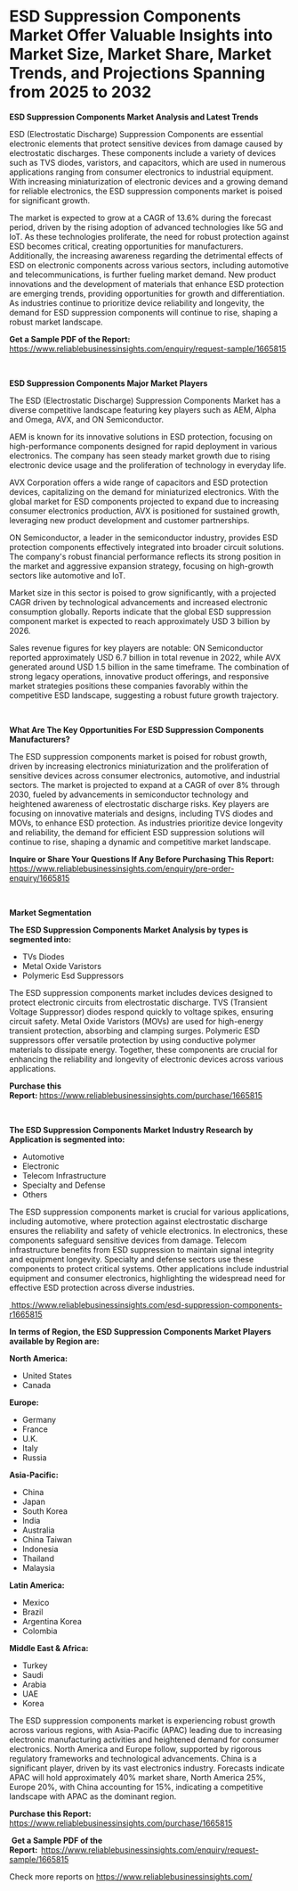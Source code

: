 <p><h1>ESD Suppression Components Market Offer Valuable Insights into Market Size, Market Share, Market Trends, and Projections Spanning from 2025 to 2032</h1></p><p><strong>ESD Suppression Components Market Analysis and Latest Trends</strong></p>
<p><p>ESD (Electrostatic Discharge) Suppression Components are essential electronic elements that protect sensitive devices from damage caused by electrostatic discharges. These components include a variety of devices such as TVS diodes, varistors, and capacitors, which are used in numerous applications ranging from consumer electronics to industrial equipment. With increasing miniaturization of electronic devices and a growing demand for reliable electronics, the ESD suppression components market is poised for significant growth.</p><p>The market is expected to grow at a CAGR of 13.6% during the forecast period, driven by the rising adoption of advanced technologies like 5G and IoT. As these technologies proliferate, the need for robust protection against ESD becomes critical, creating opportunities for manufacturers. Additionally, the increasing awareness regarding the detrimental effects of ESD on electronic components across various sectors, including automotive and telecommunications, is further fueling market demand. New product innovations and the development of materials that enhance ESD protection are emerging trends, providing opportunities for growth and differentiation. As industries continue to prioritize device reliability and longevity, the demand for ESD suppression components will continue to rise, shaping a robust market landscape.</p></p>
<p><strong>Get a Sample PDF of the Report:&nbsp;</strong> <a href="https://www.reliablebusinessinsights.com/enquiry/request-sample/1665815?utm_campaign=3582&utm_medium=2&utm_source=Github&utm_content=ia&utm_term=02042025&utm_id=esd-suppression-components">https://www.reliablebusinessinsights.com/enquiry/request-sample/1665815</a></p>
<p>&nbsp;</p>
<p><strong>ESD Suppression Components Major Market Players</strong></p>
<p><p>The ESD (Electrostatic Discharge) Suppression Components Market has a diverse competitive landscape featuring key players such as AEM, Alpha and Omega, AVX, and ON Semiconductor. </p><p>AEM is known for its innovative solutions in ESD protection, focusing on high-performance components designed for rapid deployment in various electronics. The company has seen steady market growth due to rising electronic device usage and the proliferation of technology in everyday life. </p><p>AVX Corporation offers a wide range of capacitors and ESD protection devices, capitalizing on the demand for miniaturized electronics. With the global market for ESD components projected to expand due to increasing consumer electronics production, AVX is positioned for sustained growth, leveraging new product development and customer partnerships.</p><p>ON Semiconductor, a leader in the semiconductor industry, provides ESD protection components effectively integrated into broader circuit solutions. The company's robust financial performance reflects its strong position in the market and aggressive expansion strategy, focusing on high-growth sectors like automotive and IoT.</p><p>Market size in this sector is poised to grow significantly, with a projected CAGR driven by technological advancements and increased electronic consumption globally. Reports indicate that the global ESD suppression component market is expected to reach approximately USD 3 billion by 2026.</p><p>Sales revenue figures for key players are notable: ON Semiconductor reported approximately USD 6.7 billion in total revenue in 2022, while AVX generated around USD 1.5 billion in the same timeframe. The combination of strong legacy operations, innovative product offerings, and responsive market strategies positions these companies favorably within the competitive ESD landscape, suggesting a robust future growth trajectory.</p></p>
<p>&nbsp;</p>
<p><strong>What Are The Key Opportunities For ESD Suppression Components Manufacturers?</strong></p>
<p><p>The ESD suppression components market is poised for robust growth, driven by increasing electronics miniaturization and the proliferation of sensitive devices across consumer electronics, automotive, and industrial sectors. The market is projected to expand at a CAGR of over 8% through 2030, fueled by advancements in semiconductor technology and heightened awareness of electrostatic discharge risks. Key players are focusing on innovative materials and designs, including TVS diodes and MOVs, to enhance ESD protection. As industries prioritize device longevity and reliability, the demand for efficient ESD suppression solutions will continue to rise, shaping a dynamic and competitive market landscape.</p></p>
<p><strong>Inquire or Share Your Questions If Any Before Purchasing This Report:</strong> <a href="https://www.reliablebusinessinsights.com/enquiry/pre-order-enquiry/1665815?utm_campaign=3582&utm_medium=2&utm_source=Github&utm_content=ia&utm_term=02042025&utm_id=esd-suppression-components">https://www.reliablebusinessinsights.com/enquiry/pre-order-enquiry/1665815</a></p>
<p>&nbsp;</p>
<p><strong>Market Segmentation</strong></p>
<p><strong>The ESD Suppression Components Market Analysis by types is segmented into:</strong></p>
<p><ul><li>TVs Diodes</li><li>Metal Oxide Varistors</li><li>Polymeric Esd Suppressors</li></ul></p>
<p><p>The ESD suppression components market includes devices designed to protect electronic circuits from electrostatic discharge. TVS (Transient Voltage Suppressor) diodes respond quickly to voltage spikes, ensuring circuit safety. Metal Oxide Varistors (MOVs) are used for high-energy transient protection, absorbing and clamping surges. Polymeric ESD suppressors offer versatile protection by using conductive polymer materials to dissipate energy. Together, these components are crucial for enhancing the reliability and longevity of electronic devices across various applications.</p></p>
<p><strong>Purchase this Report:&nbsp;</strong><a href="https://www.reliablebusinessinsights.com/purchase/1665815?utm_campaign=3582&utm_medium=2&utm_source=Github&utm_content=ia&utm_term=02042025&utm_id=esd-suppression-components">https://www.reliablebusinessinsights.com/purchase/1665815</a></p>
<p>&nbsp;</p>
<p><strong>The ESD Suppression Components Market Industry Research by Application is segmented into:</strong></p>
<p><ul><li>Automotive</li><li>Electronic</li><li>Telecom Infrastructure</li><li>Specialty and Defense</li><li>Others</li></ul></p>
<p><p>The ESD suppression components market is crucial for various applications, including automotive, where protection against electrostatic discharge ensures the reliability and safety of vehicle electronics. In electronics, these components safeguard sensitive devices from damage. Telecom infrastructure benefits from ESD suppression to maintain signal integrity and equipment longevity. Specialty and defense sectors use these components to protect critical systems. Other applications include industrial equipment and consumer electronics, highlighting the widespread need for effective ESD protection across diverse industries.</p></p>
<p><a href="https://www.reliablebusinessinsights.com/esd-suppression-components-r1665815?utm_campaign=3582&utm_medium=2&utm_source=Github&utm_content=ia&utm_term=02042025&utm_id=esd-suppression-components">&nbsp;https://www.reliablebusinessinsights.com/esd-suppression-components-r1665815</a></p>
<p><strong>In terms of Region, the ESD Suppression Components Market Players available by Region are:</strong></p>
<p>
    <p> <strong> North America: </strong>
        <ul>
            <li>United States</li>
            <li>Canada</li>
        </ul>
        </p> 
    <p> <strong> Europe: </strong>
        <ul>
            <li>Germany</li>
            <li>France</li>
            <li>U.K.</li>
            <li>Italy</li>
            <li>Russia</li>
        </ul>
        </p> 
    <p> <strong> Asia-Pacific: </strong>
        <ul>
            <li>China</li>
            <li>Japan</li>
            <li>South Korea</li>
            <li>India</li>
            <li>Australia</li>
            <li>China Taiwan</li>
            <li>Indonesia</li>
            <li>Thailand</li>
            <li>Malaysia</li>
        </ul>
        </p> 
    <p> <strong> Latin America: </strong>
        <ul>
            <li>Mexico</li>
            <li>Brazil</li>
            <li>Argentina Korea</li>
            <li>Colombia</li>
        </ul>
        </p> 
    <p> <strong> Middle East & Africa: </strong>
        <ul>
            <li>Turkey</li>
            <li>Saudi</li>
            <li>Arabia</li>
            <li>UAE</li>
            <li>Korea</li>
        </ul>
    </p>
    </p>
<p><p>The ESD suppression components market is experiencing robust growth across various regions, with Asia-Pacific (APAC) leading due to increasing electronic manufacturing activities and heightened demand for consumer electronics. North America and Europe follow, supported by rigorous regulatory frameworks and technological advancements. China is a significant player, driven by its vast electronics industry. Forecasts indicate APAC will hold approximately 40% market share, North America 25%, Europe 20%, with China accounting for 15%, indicating a competitive landscape with APAC as the dominant region.</p></p>
<p><strong>Purchase this Report: </strong><a href="https://www.reliablebusinessinsights.com/purchase/1665815?utm_campaign=3582&utm_medium=2&utm_source=Github&utm_content=ia&utm_term=02042025&utm_id=esd-suppression-components">https://www.reliablebusinessinsights.com/purchase/1665815</a></p>
<p>&nbsp;<strong>Get a Sample PDF of the Report:&nbsp;&nbsp;</strong><a href="https://www.reliablebusinessinsights.com/enquiry/request-sample/1665815?utm_campaign=3582&utm_medium=2&utm_source=Github&utm_content=ia&utm_term=02042025&utm_id=esd-suppression-components">https://www.reliablebusinessinsights.com/enquiry/request-sample/1665815</a></p>
<p><strong></strong></p>
<p>Check more reports on <a href="https://www.reliablebusinessinsights.com/?utm_campaign=3582&utm_medium=2&utm_source=Github&utm_content=ia&utm_term=02042025&utm_id=esd-suppression-components">https://www.reliablebusinessinsights.com/</a></p>